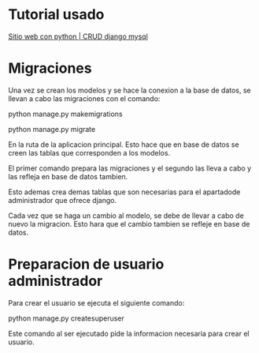 # Tutorial usado

[Sitio web con python | CRUD django mysql](https://youtu.be/ezIj71CX944)

# Migraciones
Una vez se crean los modelos y se hace la conexion a la base de datos, se llevan a cabo las migraciones con el comando:

python manage.py makemigrations

python manage.py migrate

En la ruta de la aplicacion principal. Esto hace que en base de datos se creen las tablas que corresponden a los modelos.

El primer comando prepara las migraciones y el segundo las lleva a cabo y las refleja en base de datos tambien.

Esto ademas crea demas tablas que son necesarias para el apartadode administrador que ofrece django.

Cada vez que se haga un cambio al modelo, se debe de llevar a cabo de nuevo la migracion. Esto hara que el cambio tambien se refleje en base de datos.

# Preparacion de usuario administrador
Para crear el usuario se ejecuta el siguiente comando:

python manage.py createsuperuser

Este comando al ser ejecutado pide la informacion necesaria para crear el usuario.


